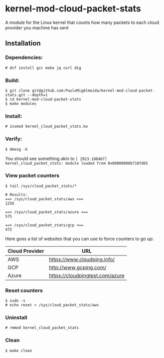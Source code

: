 # kernel-mod-cloud-packet-stats
A module for the Linux kernel that counts how many packets to each cloud provider you machine has sent

## Installation
### Dependencies:
```
# dnf install gcc make jq curl dig
```
### Build:
```
$ git clone git@github.com:PauloMigAlmeida/kernel-mod-cloud-packet-stats.git --depth=1
$ cd kernel-mod-cloud-packet-stats
$ make modules
```
### Install:
```
# insmod kernel_cloud_packet_stats.ko
```
### Verify:
```
$ dmesg -k
```
You should see something akin to
```[ 2923.180487] kernel_cloud_packet_stats: module loaded from 0x00000000b710fd65```

### View packet counters
```
$ tail /sys/cloud_packet_stats/*

# Results:
==> /sys/cloud_packet_stats/aws <==
1256

==> /sys/cloud_packet_stats/azure <==
575

==> /sys/cloud_packet_stats/gcp <==
472
```
Here goes a list of websites that you can use to force counters to go up:

|  Cloud Provider| URL |
|---|---|
| AWS | https://www.cloudping.info/  |
| GCP | http://www.gcping.com/  |
| Azure | https://cloudpingtest.com/azure  |

### Reset counters
```
$ sudo -s
# echo reset > /sys/cloud_packet_stats/aws
```
### Uninstall
```
# rmmod kernel_cloud_packet_stats
```

### Clean
```
$ make clean
```
